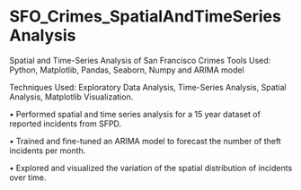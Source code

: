 # SFO_Crimes_SpatialAndTimeSeriesAnalysis
 Spatial and Time-Series Analysis of San Francisco Crimes
Tools Used: Python, Matplotlib, Pandas, Seaborn, Numpy and ARIMA model

Techniques Used: Exploratory Data Analysis, Time-Series Analysis, Spatial Analysis, Matplotlib Visualization.

•	Performed spatial and time series analysis for a 15 year dataset of reported incidents from SFPD.

•	Trained and fine-tuned an ARIMA model to forecast the number of theft incidents per month.

•	Explored and visualized the variation of the spatial distribution of incidents over time.
